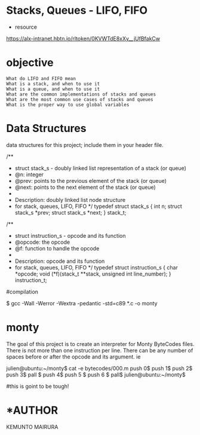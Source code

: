 # Stacks, Queues - LIFO, FIFO

* resource

https://alx-intranet.hbtn.io/rltoken/0KVWTdE8xXy__jUfBfakCw

# objective

    What do LIFO and FIFO mean
    What is a stack, and when to use it
    What is a queue, and when to use it
    What are the common implementations of stacks and queues
    What are the most common use cases of stacks and queues
    What is the proper way to use global variables

# Data Structures

data structures for this project; include them in your header file.

/**
 * struct stack_s - doubly linked list representation of a stack (or queue)
 * @n: integer
 * @prev: points to the previous element of the stack (or queue)
 * @next: points to the next element of the stack (or queue)
 *
 * Description: doubly linked list node structure
 * for stack, queues, LIFO, FIFO
 */
typedef struct stack_s
{
        int n;
        struct stack_s *prev;
        struct stack_s *next;
} stack_t;

/**
 * struct instruction_s - opcode and its function
 * @opcode: the opcode
 * @f: function to handle the opcode
 *
 * Description: opcode and its function
 * for stack, queues, LIFO, FIFO
 */
typedef struct instruction_s
{
        char *opcode;
        void (*f)(stack_t **stack, unsigned int line_number);
} instruction_t;

#compilation 

$ gcc -Wall -Werror -Wextra -pedantic -std=c89 *.c -o monty

# monty #

The goal of this project is to create an interpreter for Monty ByteCodes files.
There is not more than one instruction per line. 
There can be any number of spaces before or after the opcode and its argument. ie

julien@ubuntu:~/monty$ cat -e bytecodes/000.m
push 0$
push 1$
push 2$
  push 3$
                   pall    $
push 4$
    push 5    $
      push    6        $
pall$
julien@ubuntu:~/monty$


#this is goint to be tough!

# *AUTHOR 

KEMUNTO MAIRURA
